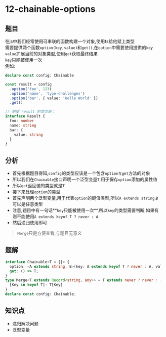 # 12-chainable-options
## 题目
在js中我们经常使用可串联的函数构建一个对象,使用ts给他赋上类型  
需要提供两个函数`option(key,value)`和`get()`,在`option`中需要使用提供的`key value`扩展当前的对象类型,使用`get`获取最终结果  
`key`只能被使用一次  
例如:
```ts
declare const config: Chainable

const result = config
  .option('foo', 123)
  .option('name', 'type-challenges')
  .option('bar', { value: 'Hello World' })
  .get()

// 期望 result 的类型是：
interface Result {
  foo: number
  name: string
  bar: {
    value: string
  }
}
```
## 分析
- 首先根据题目得知,`config`的类型应该是一个包含`option与get`方法的对象
- 所以我们在`Chainable`接口声明一个泛型变量`T`,用于保存`option`添加的属性值
- 所以`get`返回值的类型就是`T`
- 接下来处理`option`的类型
- 首先声明两个泛型变量,用于代表`option`的键值类型,所以`A extends string`,`B`可以是任意类型
- 注意,题目中有一句话**`key`只能被使用一次**,所以`key`的类型需要判断,如果有则不能使用`A extends keyof T ? never : A`
- 然后递归使用即可
> `Merge`只是方便查看,与题目无意义
## 题解
```ts
interface Chainable<T = {}> {
  option: <A extends string, B>(key: A extends keyof T ? never : A, val: B) => Chainable<Merge<Omit<T, keyof { [K in A]: B }> & { [K in A]: B }>>;
  get: () => T;
}
type Merge<T extends Record<string, any>> = T extends never ? never : {
  [Key in keyof T]: T[Key]
}
declare const config: Chainable;
```
## 知识点
- 递归解决问题
- 泛型变量